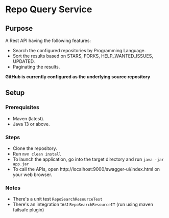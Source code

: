 # Repo Query Service

## Purpose

A Rest API having the following features:

* Search the configured repositories by Programming Language.
* Sort the results based on STARS, FORKS, HELP_WANTED_ISSUES, UPDATED.
* Paginating the results.

**GitHub is currently configured as the underlying source repository**

## Setup

### Prerequisites

* Maven (latest).
* Java 13 or above.

### Steps

* Clone the repository.
* Run ```mvn clean install```
* To launch the application, go into the target directory and run ```java -jar app.jar```
* To call the APIs, open http://localhost:9000/swagger-ui/index.html on your web browser.

### Notes

* There's a unit test `RepoSearchResourceTest`
* There's an integration test `RepoSearchResourceIT` (run using maven failsafe plugin)



